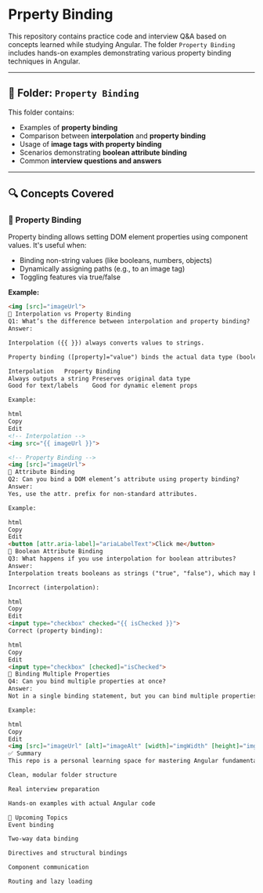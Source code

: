 # Prperty Binding

This repository contains practice code and interview Q&A based on concepts learned while studying Angular. The folder `Property Binding` includes hands-on examples demonstrating various property binding techniques in Angular.

---

## 📁 Folder: `Property Binding`

This folder contains:
- Examples of **property binding**
- Comparison between **interpolation** and **property binding**
- Usage of **image tags with property binding**
- Scenarios demonstrating **boolean attribute binding**
- Common **interview questions and answers**

---

## 🔍 Concepts Covered

### 🔹 Property Binding

Property binding allows setting DOM element properties using component values. It's useful when:
- Binding non-string values (like booleans, numbers, objects)
- Dynamically assigning paths (e.g., to an image tag)
- Toggling features via true/false

**Example:**
```html
<img [src]="imageUrl">
🔹 Interpolation vs Property Binding
Q1: What’s the difference between interpolation and property binding?
Answer:

Interpolation ({{ }}) always converts values to strings.

Property binding ([property]="value") binds the actual data type (boolean, number, object, etc.).

Interpolation	Property Binding
Always outputs a string	Preserves original data type
Good for text/labels	Good for dynamic element props

Example:

html
Copy
Edit
<!-- Interpolation -->
<img src="{{ imageUrl }}">

<!-- Property Binding -->
<img [src]="imageUrl">
🔹 Attribute Binding
Q2: Can you bind a DOM element’s attribute using property binding?
Answer:
Yes, use the attr. prefix for non-standard attributes.

Example:

html
Copy
Edit
<button [attr.aria-label]="ariaLabelText">Click me</button>
🔹 Boolean Attribute Binding
Q3: What happens if you use interpolation for boolean attributes?
Answer:
Interpolation treats booleans as strings ("true", "false"), which may break expected behavior.

Incorrect (interpolation):

html
Copy
Edit
<input type="checkbox" checked="{{ isChecked }}">
Correct (property binding):

html
Copy
Edit
<input type="checkbox" [checked]="isChecked">
🔹 Binding Multiple Properties
Q4: Can you bind multiple properties at once?
Answer:
Not in a single binding statement, but you can bind multiple properties individually on the same element.

Example:

html
Copy
Edit
<img [src]="imageUrl" [alt]="imageAlt" [width]="imgWidth" [height]="imgHeight">
✅ Summary
This repo is a personal learning space for mastering Angular fundamentals, with a focus on:

Clean, modular folder structure

Real interview preparation

Hands-on examples with actual Angular code

📌 Upcoming Topics
Event binding

Two-way data binding

Directives and structural bindings

Component communication

Routing and lazy loading